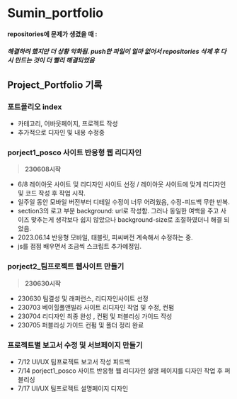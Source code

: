 # Sumin_portfolio
#### repositories에 문제가 생겼을 때 :
##### 해결하려 했지만 더 상황 악화됨. push한 파일이 얼마 없어서 repositories 삭제 후 다시 만드는 것이 더 빨리 해결되었음


## Project_Portfolio 기록


### 포트폴리오 index

- 카테고리, 어바웃페이지, 프로젝트 작성
- 추가적으로 디자인 및 내용 수정중

### porject1_posco 사이트 반응형 웹 리디자인
> **230608시작** 
 - 6/8 레이아웃 사이트 및 리디자인 사이트 선정 /  레이아웃 사이트에 맞게 리디자인 및 코드 작성 후 작업 시작.
- 일주일 동안 모바일 버전부터 디테일  수정이 너무 어려웠음, 수정-피드백 무한 반복. 
- section3의 로고 부분 background: url로 작성함. 그러나 동일한 여백을 주고 사이즈 맞추는게 생각보다 쉽지 않았으나 background-size로 조절하였더니 해결 되었음.
- 2023.06.14 반응형 모바일, 태블릿, 피씨버전 계속해서 수정하는 중.
- js를 점점 배우면서 조금씩 스크립트 추가예정임. 

### porject2_팀프로젝트 웹사이트 만들기
> **230630시작** 

- 230630 팀결성 및 래퍼런스, 리디자인사이트 선정
- 230703 베이힐풀앤빌라 사이트 리디자인 작업 및 수정, 컨펌
- 230704 리디자인 최종 완성 , 컨펌 및 퍼블리싱 가이드 작성
- 230705 퍼블리싱 가이드 컨펌 및 폴더 정리 완료

### 프로젝트별 보고서 수정 및 서브페이지 만들기
- 7/12 UI/UX 팀프로젝트 보고서 작성 피드백
- 7/14 porject1_posco 사이트 반응형 웹 리디자인 설명 페이지를 디자인 작업 후 퍼블리싱
- 7/17 UI/UX 팀프로젝트 설명페이지 디자인